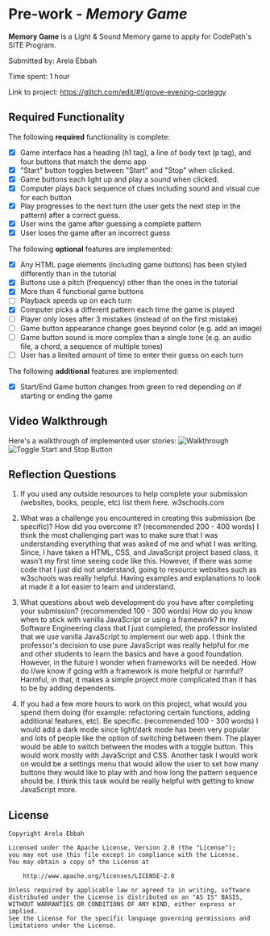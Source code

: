 # Pre-work - *Memory Game*

**Memory Game** is a Light & Sound Memory game to apply for CodePath's SITE Program. 

Submitted by: Arela Ebbah

Time spent: 1 hour

Link to project: https://glitch.com/edit/#!/grove-evening-corleggy

## Required Functionality

The following **required** functionality is complete:

* [X] Game interface has a heading (h1 tag), a line of body text (p tag), and four buttons that match the demo app
* [X] "Start" button toggles between "Start" and "Stop" when clicked. 
* [X] Game buttons each light up and play a sound when clicked. 
* [X] Computer plays back sequence of clues including sound and visual cue for each button
* [X] Play progresses to the next turn (the user gets the next step in the pattern) after a correct guess. 
* [X] User wins the game after guessing a complete pattern
* [X] User loses the game after an incorrect guess

The following **optional** features are implemented:

* [X] Any HTML page elements (including game buttons) has been styled differently than in the tutorial
* [X] Buttons use a pitch (frequency) other than the ones in the tutorial
* [X] More than 4 functional game buttons
* [ ] Playback speeds up on each turn
* [X] Computer picks a different pattern each time the game is played
* [ ] Player only loses after 3 mistakes (instead of on the first mistake)
* [ ] Game button appearance change goes beyond color (e.g. add an image)
* [ ] Game button sound is more complex than a single tone (e.g. an audio file, a chord, a sequence of multiple tones)
* [ ] User has a limited amount of time to enter their guess on each turn

The following **additional** features are implemented:

- [X] Start/End Game button changes from green to red depending on if starting or ending the game

## Video Walkthrough

Here's a walkthrough of implemented user stories:
![Walkthrough](https://cdn.glitch.com/bd5a39d6-b044-4b30-8ff0-f01044cd81f6%2Fezgif.com-gif-maker.gif?v=1616106019871)
![Toggle Start and Stop Button](https://cdn.glitch.com/bd5a39d6-b044-4b30-8ff0-f01044cd81f6%2FstopStart.gif?v=1616105816398)


## Reflection Questions
1. If you used any outside resources to help complete your submission (websites, books, people, etc) list them here. 
w3schools.com

2. What was a challenge you encountered in creating this submission (be specific)? How did you overcome it? (recommended 200 - 400 words) 
I think the most challenging part was to make sure that I was understanding everything that was asked of me and what I was writing. Since, I have taken a HTML, CSS, and JavaScript project based class, it wasn't
my first time seeing code like this. 
However, if there was some code that I just did not understand, going to resource websites such as w3schools was really helpful. Having examples and explanations to look at made it a lot easier to learn and
understand.

3. What questions about web development do you have after completing your submission? (recommended 100 - 300 words) 
How do you know when to stick with vanilla JavaScript or using a framework? In my Software Engineering class that I just completed, the professor insisted that we use vanilla JavaScript to implement our web app.
I think the professor's decision to use pure JavaScript was really helpful for me and other students to learn the basics and have a good foundation. However, in the future I wonder when frameworks will be needed.
How do I/we know if going with a framework is more helpful or harmful? Harmful, in that, it makes a simple project more complicated than it has to be by adding dependents.

4. If you had a few more hours to work on this project, what would you spend them doing (for example: refactoring certain functions, adding additional features, etc). Be specific. (recommended 100 - 300 words) 
I would add a dark mode since light/dark mode has been very popular and lots of people like the option of switching between them. The player would be able to switch between the modes with a toggle button.
This would work mostly with JavaScript and CSS.
Another task I would work on would be a settings menu that would allow the user to set how many buttons they would like to play with and how long the pattern sequence should be. I think this task would be really
helpful with getting to know JavaScript more.



## License

    Copyright Arela Ebbah

    Licensed under the Apache License, Version 2.0 (the "License");
    you may not use this file except in compliance with the License.
    You may obtain a copy of the License at

        http://www.apache.org/licenses/LICENSE-2.0

    Unless required by applicable law or agreed to in writing, software
    distributed under the License is distributed on an "AS IS" BASIS,
    WITHOUT WARRANTIES OR CONDITIONS OF ANY KIND, either express or implied.
    See the License for the specific language governing permissions and
    limitations under the License.